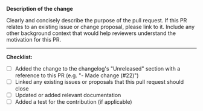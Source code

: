 **Description of the change**

Clearly and concisely describe the purpose of the pull request. If this PR relates to an existing issue or change proposal, please link to it. Include any other background context that would help reviewers understand the motivation for this PR.

---

**Checklist:**

- [ ] Added the change to the changelog's "Unreleased" section with a reference to this PR (e.g. "- Made change (#22)")
- [ ] Linked any existing issues or proposals that this pull request should close
- [ ] Updated or added relevant documentation
- [ ] Added a test for the contribution (if applicable)
